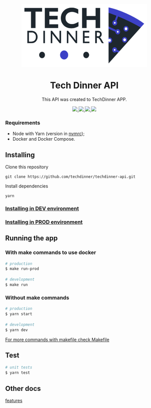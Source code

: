 <p align="center">
  <a href="https://github.com/techdinner/techdinner-api" rel="noopener">
    <img width=400px height=200px src=".github/assets/logo.png">
 </a>
</p>

<h1 align="center">Tech Dinner API</h1>

<p align="center">
  This API was created to TechDinner APP.
</p>

<div align="center">
  <a href="./LICENSE">
    <img src="https://img.shields.io/github/package-json/license/techdinner/techdinner-api">
  </a>
  <a href="./.nvmrc">
    <img src="https://img.shields.io/badge/node-v16.17.0-brightgreen.svg">
  </a>
  <a href="https://github.com/techdinner/techdinner-api/issues">
    <img src="https://img.shields.io/github/issues/techdinner/techdinner-api">
  </a>
  <a href="https://github.com/techdinner/techdinner-api/pulls">
    <img src="https://img.shields.io/github/issues-pr/techdinner/techdinner-api">
  </a>
</div>

### Requirements
- Node with Yarn (version in [nvmrc](.nvmrc));
- Docker and Docker Compose.

## Installing
Clone this repository
```
git clone https://github.com/techdinner/techdinner-api.git
```

Install dependencies
```
yarn
```

### [Installing in DEV environment](docs/install/development.md)
### [Installing in PROD environment](docs/install/production.md)

## Running the app
### With make commands to use docker
```bash
# production
$ make run-prod

# development
$ make run
```

### Without make commands
```bash
# production
$ yarn start

# development
$ yarn dev
```

[For more commands with makefile check Makefile](Makefile)

## Test
```bash
# unit tests
$ yarn test
```

## Other docs
[features](docs/features.md)
